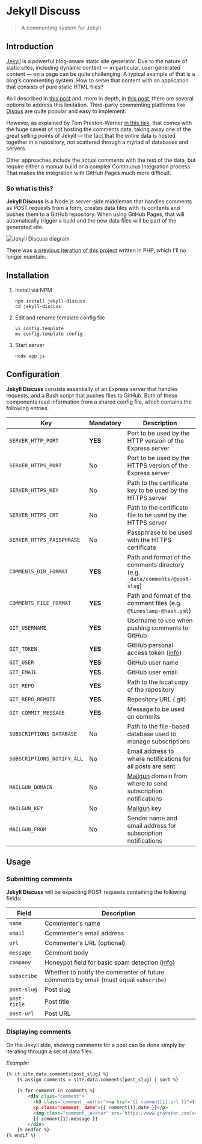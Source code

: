 # Jekyll Discuss

> A commenting system for Jekyll

## Introduction

[Jekyll](http://jekyllrb.com/) is a powerful blog-aware static site generator. Due to the nature of static sites, including dynamic content — in particular, user-generated content — on a page can be quite challenging. A typical example of that is a blog's commenting system. How to serve that content with an application that consists of pure static HTML files?

As I described in [this post](http://davidwalsh.name/introduction-static-site-generators) and, more in depth, in [this post](https://eduardoboucas.com/blog/2015/05/11/rethinking-the-commenting-system-for-my-jekyll-site.html), there are several options to address this limitation. Third-party commenting platforms like [Disqus](https://disqus.com/) are quite popular and easy to implement.

However, as explained by Tom Preston-Werner [in this talk](https://www.youtube.com/watch?v=BMve1OCKj6M), that comes with the huge caveat of not hosting the comments data, taking away one of the great selling points of Jekyll — the fact that the entire data is hosted together in a repository, not scattered through a myriad of databases and servers.

Other approaches include the actual comments with the rest of the data, but require either a manual build or a complex Continuous Integration process. That makes the integration with GitHub Pages much more difficult.

### So what is this?

**Jekyll Discuss** is a Node.js server-side middleman that handles comments as POST requests from a form, creates data files with its contents and pushes them to a GitHub repository. When using GitHub Pages, that will automatically trigger a build and the new data files will be part of the generated site.

![Jekyll Discuss diagram](https://eduardoboucas.com/assets/posts/2015-05-11-rethinking-the-commenting-system-for-my-jekyll-site/jekyll-discuss-diagram.png)

There was [a previous iteration of this project](https://github.com/eduardoboucas/jekyll-discuss-php) written in PHP, which I'll no longer maintain.

## Installation

1. Install via NPM
   
   ```
   npm install jekyll-discuss
   cd jekyll-discuss
   ```

1. Edit and rename template config file

   ```
   vi config.template
   mv config.template config
   ```
   
1. Start server

   ```
   node app.js
   ```

## Configuration

**Jekyll Discuss** consists essentially of an Express server that handles requests, and a Bash script that pushes files to GitHub. Both of these components read information from a shared config file, which contains the following entries.

| Key | Mandatory | Description |
|-----|-----------|-------------|
| `SERVER_HTTP_PORT` | **YES** | Port to be used by the HTTP version of the Express server |
| `SERVER_HTTPS_PORT` | No | Port to be used by the HTTPS version of the Express server |
| `SERVER_HTTPS_KEY` | No | Path to the certificate key to be used by the HTTPS server |
| `SERVER_HTTPS_CRT` | No | Path to the certificate file to be used by the HTTPS server |
| `SERVER_HTTPS_PASSPHRASE` | No | Passphrase to be used with the HTTPS certificate |
| `COMMENTS_DIR_FORMAT` | **YES** | Path and format of the comments directory (e.g. `_data/comments/@post-slug`) |
| `COMMENTS_FILE_FORMAT` | **YES** | Path and format of the comment files (e.g. `@timestamp-@hash.yml`) |
| `GIT_USERNAME` | **YES** | Username to use when pushing comments to GitHub |
| `GIT_TOKEN` | **YES** | GitHub personal access token ([info](https://help.github.com/articles/creating-an-access-token-for-command-line-use/)) |
| `GIT_USER` | **YES** | GitHub user name |
| `GIT_EMAIL` | **YES** | GitHub user email |
| `GIT_REPO` | **YES** | Path to the local copy of the repository |
| `GIT_REPO_REMOTE` | **YES** | Repository URL (.git) |
| `GIT_COMMIT_MESSAGE` | **YES** | Message to be used on commits |
| `SUBSCRIPTIONS_DATABASE` | No | Path to the file-based database used to manage subscriptions |
| `SUBSCRIPTIONS_NOTIFY_ALL` | No | Email address to where notifications for all posts are sent |
| `MAILGUN_DOMAIN` | No | [Mailgun](http://www.mailgun.com/) domain from where to send subscription notifications |
| `MAILGUN_KEY` | No | [Mailgun](http://www.mailgun.com/) key |
| `MAILGUN_FROM` | No | Sender name and email address for subscription notifications |

## Usage

### Submitting comments

**Jekyll Discuss** will be expecting POST requests containing the following fields:

| Field |  Description |
|-------|--------------|
| `name` | Commenter's name |
| `email` | Commenter's email address |
| `url` | Commenter's URL (optional) |
| `message` | Comment body |
| `company` | Honeypot field for basic spam detection ([info](https://solutionfactor.net/blog/2014/02/01/honeypot-technique-fast-easy-spam-prevention/)) |
| `subscribe` | Whether to notify the commenter of future comments by email (must equal `subscribe`) |
| `post-slug` | Post slug |
| `post-title` | Post title |
| `post-url` | Post URL |

### Displaying comments

On the Jekyll side, showing comments for a post can be done simply by iterating through a set of data files. 

*Example:*

```html
{% if site.data.comments[post_slug] %}
	{% assign comments = site.data.comments[post_slug] | sort %}
	
	{% for comment in comments %}
		<div class="comment">
		  <h3 class="comment__author"><a href="{{ comment[1].url }}">{{ comment[1].name }}</a></h3
		  <p class="comment__date">{{ comment[1].date }}</p>
		  <img class="comment__avatar" src="https://www.gravatar.com/avatar/{{ comment[1].hash }}?d=mm&s=180">
		  {{ comment[1].message }}
		</div>
	{% endfor %}
{% endif %}
```
